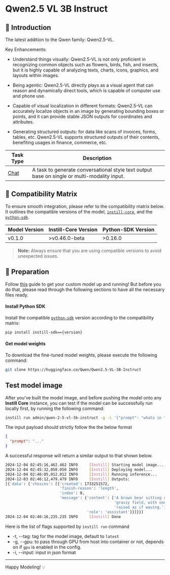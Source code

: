 # Qwen2.5 VL 3B Instruct

## 📖 Introduction

The latest addition to the Qwen family: Qwen2.5-VL.

Key Enhancements:
- Understand things visually: Qwen2.5-VL is not only proficient in recognizing common objects such as flowers, birds, fish, and insects, but it is highly capable of analyzing texts, charts, icons, graphics, and layouts within images.

- Being agentic: Qwen2.5-VL directly plays as a visual agent that can reason and dynamically direct tools, which is capable of computer use and phone use.

- Capable of visual localization in different formats: Qwen2.5-VL can accurately localize objects in an image by generating bounding boxes or points, and it can provide stable JSON outputs for coordinates and attributes.

- Generating structured outputs: for data like scans of invoices, forms, tables, etc. Qwen2.5-VL supports structured outputs of their contents, benefiting usages in finance, commerce, etc.

| Task Type                                                | Description                                                                                 |
| -------------------------------------------------------- | ------------------------------------------------------------------------------------------- |
| [Chat](https://www.instill.tech/docs/model/ai-task#chat) | A task to generate conversational style text output base on single or multi-modality input. |

## 🔄 Compatibility Matrix

To ensure smooth integration, please refer to the compatibility matrix below. It outlines the compatible versions of the model, [`instill-core`](https://github.com/instill-ai/instill-core), and the [`python-sdk`](https://github.com/instill-ai/python-sdk).

| Model Version | Instill-Core Version | Python-SDK Version |
| ------------- | -------------------- | ------------------ |
| v0.1.0        | >v0.46.0-beta        | >0.16.0            |

> **Note:** Always ensure that you are using compatible versions to avoid unexpected issues.

## 🚀 Preparation

Follow [this](../README.md) guide to get your custom model up and running! But before you do that, please read through the following sections to have all the necessary files ready.

#### Install Python SDK

Install the compatible [`python-sdk`](https://github.com/instill-ai/python-sdk) version according to the compatibility matrix:

```bash
pip install instill-sdk=={version}
```

#### Get model weights

To download the fine-tuned model weights, please execute the following command:

```bash
git clone https://huggingface.co/Qwen/Qwen2.5-VL-3B-Instruct
```

## Test model image

After you've built the model image, and before pushing the model onto any **Instill Core** instance, you can test if the model can be successfully run locally first, by running the following command:

```bash
instill run admin/qwen-2-5-vl-3b-instruct -g -i '{"prompt": "whats in the pic? describe in one sentence", "image-url": "https://artifacts.instill.tech/imgs/bear.jpg"}'
```

The input payload should strictly follow the the below format

```json
{
  "prompt": "..."
}
```

A successful response will return a similar output to that shown below.

```bash
2024-12-04 02:45:16,462.462 INFO     [Instill] Starting model image...
2024-12-04 02:45:32,050.050 INFO     [Instill] Deploying model...
2024-12-04 02:46:05,012.012 INFO     [Instill] Running inference...
2024-12-03 02:46:12,479.479 INFO     [Instill] Outputs:
[{'data': {'choices': [{'created': 1733251572,
                        'finish-reason': 'length',
                        'index': 0,
                        'message': {'content': ['A brown bear sitting on a '
                                                'grassy field, with one paw '
                                                'raised as if waving.'],
                                    'role': 'assistant'}}]}}]
2024-12-04 02:46:16,235.235 INFO     [Instill] Done
```

Here is the list of flags supported by `instill run` command

- -t, --tag: tag for the model image, default to `latest`
- -g, --gpu: to pass through GPU from host into container or not, depends on if `gpu` is enabled in the config.
- -i, --input: input in json format

---

Happy Modeling! 💡
